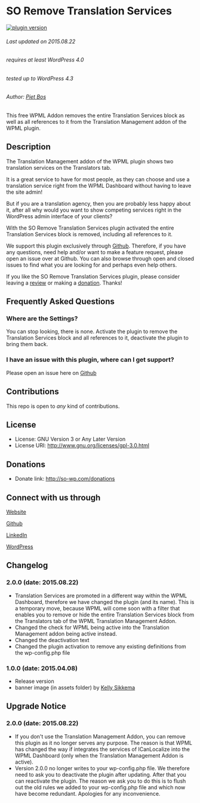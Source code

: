 # SO Remove Translation Services

[![plugin version](https://img.shields.io/wordpress/plugin/v/so-remove-icl-promotion.svg)](http://wordpress.org/plugins/so-remove-icl-promotion)

###### Last updated on 2015.08.22
###### requires at least WordPress 4.0
###### tested up to WordPress 4.3
###### Author: [Piet Bos](https://github.com/senlin)


This free WPML Addon removes the entire Translation Services block as well as all references to it from the Translation Management addon of the WPML plugin.

## Description

The Translation Management addon of the WPML plugin shows two translation services on the Translators tab.

It is a great service to have for most people, as they can choose and use a translation service right from the WPML Dashboard without having to leave the site admin!

But if you are a translation agency, then you are probably less happy about it, after all why would you want to show competing services right in the WordPress admin interface of your clients?

With the SO Remove Translation Services plugin activated the entire Translation Services block is removed, including all references to it.

We support this plugin exclusively through [Github](https://github.com/senlin/so-remove-icl-promotion/issues). Therefore, if you have any questions, need help and/or want to make a feature request, please open an issue over at Github. You can also browse through open and closed issues to find what you are looking for and perhaps even help others.

If you like the SO Remove Translation Services plugin, please consider leaving a [review](http://wordpress.org/support/view/plugin-reviews/so-remove-icl-promotion#postform) or making a [donation](http://so-wp.com/donations/). Thanks!

## Frequently Asked Questions

### Where are the Settings?

You can stop looking, there is none. Activate the plugin to remove the Translation Services block and all references to it, deactivate the plugin to bring them back.

### I have an issue with this plugin, where can I get support?

Please open an issue here on [Github](https://github.com/senlin/so-remove-icl-promotion/issues)

## Contributions

This repo is open to _any_ kind of contributions.

## License

* License: GNU Version 3 or Any Later Version
* License URI: http://www.gnu.org/licenses/gpl-3.0.html

## Donations

* Donate link: http://so-wp.com/donations

## Connect with us through

[Website](http://senlinonline.com)

[Github](https://github.com/senlin) 

[LinkedIn](https://www.linkedin.com/in/pietbos) 

[WordPress](https://profiles.wordpress.org/senlin/) 


## Changelog

### 2.0.0 (date: 2015.08.22)

* Translation Services are promoted in a different way within the WPML Dashboard, therefore we have changed the plugin (and its name). This is a temporary move, because WPML will come soon with a filter that enables you to remove or hide the entire Translation Services block from the Translators tab of the WPML Translation Management Addon.
* Changed the check for WPML being active into the Translation Management addon being active instead.
* Changed the deactivation text
* Changed the plugin activation to remove any existing definitions from the wp-config.php file

### 1.0.0 (date: 2015.04.08)

* Release version
* banner image (in assets folder) by [Kelly Sikkema](https://unsplash.com/kellysikkema)

## Upgrade Notice

### 2.0.0 (date: 2015.08.22)

* If you don't use the Translation Management Addon, you can remove this plugin as it no longer serves any purpose. The reason is that WPML has changed the way if integrates the services of ICanLocalize into the WPML Dashboard (only when the Translation Management Addon is active).
* Version 2.0.0 no longer writes to your wp-config.php file. We therefore need to ask you to deactivate the plugin after updating. After that you can reactivate the plugin. The reason we ask you to do this is to flush out the old rules we added to your wp-config.php file and which now have become redundant. Apologies for any inconvenience.
